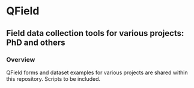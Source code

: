 # QField

## Field data collection tools for various projects: PhD and others

### Overview
QField forms and dataset examples for various projects are shared within this repository. Scripts to be included. 
